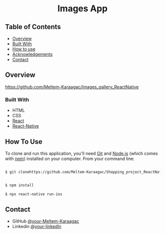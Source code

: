 

<h1 align="center">Images App</h1>




## Table of Contents

- [Overview](#overview)
- [Built With](#built-with)
- [How to use](#how-to-use)
- [Acknowledgements](#acknowledgements)
- [Contact](#contact)

<!-- OVERVIEW -->

## Overview
https://github.com/Meltem-Karaagac/Images_gallery_ReactNative
<!-- ![screenshot](overview/1.gif) -->


### Built With



- HTML
- CSS
- [React](https://reactjs.org/)
- [React-Native](https://reactnative.dev/)


## How To Use



To clone and run this application, you'll need [Git](https://git-scm.com) and [Node.js](https://nodejs.org/en/download/) (which comes with [npm](http://npmjs.com)) installed on your computer. From your command line:

```bash

$ git clonehttps://github.com/Meltem-Karaagac/Shopping_project_ReactNative


$ npm install

$ npx react-native run-ios

```



## Contact

- GitHub [@your-Meltem-Karaagac](https://github.com/Meltem-Karaagac)
- Linkedin [@your-linkedln](https://www.linkedin.com/in/meltem-karaagac/)

